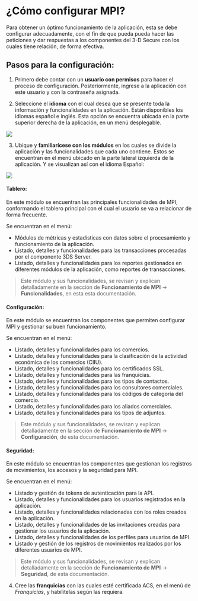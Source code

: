 # ¿Cómo configurar MPI?

Para obtener un óptimo funcionamiento de la aplicación, esta se debe configurar adecuadamente, con el fin de que pueda pueda hacer las peticiones y dar respuestas a los componentes del 3-D Secure con los cuales tiene relación, de forma efectiva.

## Pasos para la configuración:

1. Primero debe contar con un **usuario con permisos** para hacer el proceso de configuración. Posteriormente, ingrese a la aplicación con este usuario y con la contraseña asignada.

2. Seleccione el **idioma** con el cual desea que se presente toda la información y funcionalidades en la aplicación. Están disponibles los idiomas español e inglés. Esta opción se encuentra ubicada en la parte superior derecha de la aplicación, en un menú desplegable.

![](https://wiki.placetopay.com/images/3/34/Language-configuration.png)

3. Ubique y **familiarícese con los módulos** en los cuales se divide la aplicación y las funcionalidades que cada uno contiene. Estos se encuentran en el menú ubicado en la parte lateral izquierda de la aplicación. Y se visualizan así con el idioma Español:

![](https://wiki.placetopay.com/images/8/8a/Mpi-menu-options.png)

#### Tablero:

En este módulo se encuentran las principales funcionalidades de MPI, conformando el tablero principal con el cual el usuario se va a relacionar de forma frecuente.

  Se encuentran en el menú:

  - Módulos de métricas y estadísticas con datos sobre el procesamiento y funcionamiento de la aplicación.
  - Listado, detalles y funcionalidades para las transacciones procesadas por el componente 3DS Server.
  -  Listado, detalles y funcionalidades para los reportes gestionados en diferentes módulos de la aplicación, como reportes de transacciones.

> Este módulo y sus funcionalidades, se revisan y explican detalladamente en la sección de **Funcionamiento de MPI** -> **Funcionalidades**, en esta esta documentación.

#### Configuración:

En este módulo se encuentran los componentes que permiten configurar MPI y gestionar su buen funcionamiento. 

  Se encuentran en el menú:

  - Listado, detalles y funcionalidades para los comercios.
  - Listado, detalles y funcionalidades para la clasificación de la actividad económica de los comercios (CIIU).
  - Listado, detalles y funcionalidades para los certificados SSL.
  - Listado, detalles y funcionalidades para las franquicias.
  - Listado, detalles y funcionalidades para los tipos de contactos.
  - Listado, detalles y funcionalidades para los consultores comerciales.
  - Listado, detalles y funcionalidades para los códigos de categoría del comercio.
  - Listado, detalles y funcionalidades para los aliados comerciales.
  - Listado, detalles y funcionalidades para los tipos de adjuntos.

> Este módulo y sus funcionalidades, se revisan y explican detalladamente en la sección de **Funcionamiento de MPI** -> **Configuración**, de esta documentación.

#### Seguridad:

En este módulo se encuentran los componentes que gestionan los registros de movimientos, los accesos y la seguridad para MPI.

  Se encuentran en el menú:

   - Listado y gestión de tokens de autenticación para la API.
   - Listado, detalles y funcionalidades para los usuarios registrados en la aplicación.
   - Listado, detalles y funcionalidades relacionadas con los roles creados en la aplicación.
   - Listado, detalles y funcionalidades de las invitaciones creadas para gestionar los usuarios de la aplicación.
   - Listado, detalles y funcionalidades de los perfiles para usuarios de MPI.
   - Listado y gestión de los registros de movimientos realizados por los diferentes usuarios de MPI.

 > Este módulo y sus funcionalidades, se revisan y explican detalladamente en la sección de **Funcionamiento de MPI** -> **Seguridad**, de esta documentación.

4. Cree las **franquicias** con las cuales esté certificada ACS, en el menú de *Franquicias*, y habílitelas según las requiera.